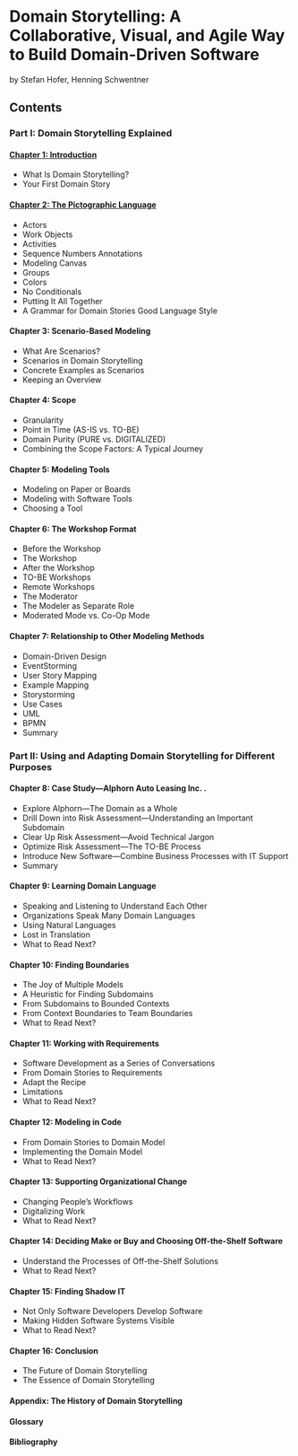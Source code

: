 # Domain Storytelling: A Collaborative, Visual, and Agile Way to Build Domain-Driven Software
by Stefan Hofer, Henning Schwentner

## Contents
### Part I: Domain Storytelling Explained
#### [Chapter 1: Introduction](https://github.com/haesiku/books/tree/main/domain-storytelling/part1/c01-introduction.md)
- What Is Domain Storytelling?
- Your First Domain Story
#### [Chapter 2: The Pictographic Language](https://github.com/haesiku/books/tree/main/domain-storytelling/part1/c02-pictographic-language.md)
- Actors
- Work Objects
- Activities
- Sequence Numbers Annotations
- Modeling Canvas
- Groups
- Colors
- No Conditionals
- Putting It All Together
- A Grammar for Domain Stories Good Language Style
#### Chapter 3: Scenario-Based Modeling
- What Are Scenarios?
- Scenarios in Domain Storytelling
- Concrete Examples as Scenarios
- Keeping an Overview
#### Chapter 4: Scope
- Granularity
- Point in Time (AS-IS vs. TO-BE)
- Domain Purity (PURE vs. DIGITALIZED)
- Combining the Scope Factors: A Typical Journey
#### Chapter 5: Modeling Tools
- Modeling on Paper or Boards
- Modeling with Software Tools
- Choosing a Tool
#### Chapter 6: The Workshop Format
- Before the Workshop
- The Workshop
- After the Workshop
- TO-BE Workshops
- Remote Workshops
- The Moderator
- The Modeler as Separate Role
- Moderated Mode vs. Co-Op Mode
#### Chapter 7: Relationship to Other Modeling Methods
- Domain-Driven Design
- EventStorming
- User Story Mapping
- Example Mapping
- Storystorming
- Use Cases
- UML
- BPMN
- Summary
### Part II: Using and Adapting Domain Storytelling for Different Purposes
#### Chapter 8: Case Study—Alphorn Auto Leasing Inc. .
- Explore Alphorn—The Domain as a Whole
- Drill Down into Risk Assessment—Understanding an Important Subdomain
- Clear Up Risk Assessment—Avoid Technical Jargon
- Optimize Risk Assessment—The TO-BE Process
- Introduce New Software—Combine Business Processes with IT Support
- Summary
#### Chapter 9: Learning Domain Language
- Speaking and Listening to Understand Each Other
- Organizations Speak Many Domain Languages
- Using Natural Languages
- Lost in Translation
- What to Read Next?
#### Chapter 10: Finding Boundaries
- The Joy of Multiple Models
- A Heuristic for Finding Subdomains
- From Subdomains to Bounded Contexts
- From Context Boundaries to Team Boundaries
- What to Read Next?
#### Chapter 11: Working with Requirements
- Software Development as a Series of Conversations
- From Domain Stories to Requirements
- Adapt the Recipe
- Limitations
- What to Read Next?
#### Chapter 12: Modeling in Code
- From Domain Stories to Domain Model
- Implementing the Domain Model
- What to Read Next?
#### Chapter 13: Supporting Organizational Change
- Changing People’s Workflows
- Digitalizing Work
- What to Read Next?
#### Chapter 14: Deciding Make or Buy and Choosing Off-the-Shelf Software
- Understand the Processes of Off-the-Shelf Solutions
- What to Read Next?
#### Chapter 15: Finding Shadow IT
- Not Only Software Developers Develop Software
- Making Hidden Software Systems Visible
- What to Read Next?
#### Chapter 16: Conclusion
- The Future of Domain Storytelling
- The Essence of Domain Storytelling

#### Appendix: The History of Domain Storytelling
#### Glossary
#### Bibliography

<EOD>
